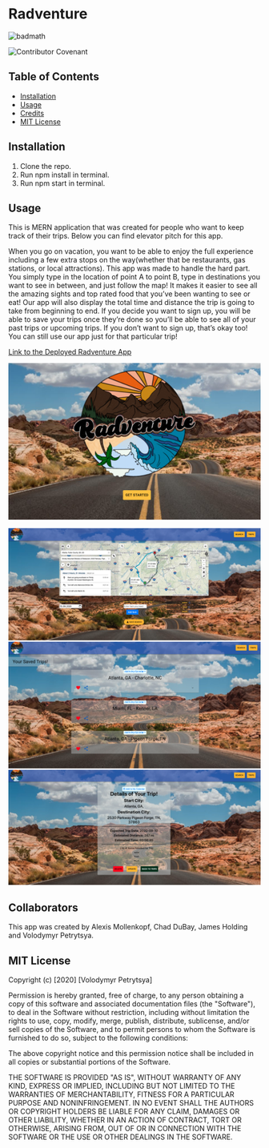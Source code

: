 # Radventure

![badmath](https://img.shields.io/badge/RADVENTURE-trip_planner_v1.0-green)

![Contributor Covenant](https://img.shields.io/badge/license-MIT-red)

## Table of Contents

* [Installation](#installation)
* [Usage](#usage)
* [Credits](#credits)
* [MIT License](#mit_license)

## Installation
1. Clone the repo.
2. Run npm install in terminal.
3. Run npm start in terminal.

## Usage

This is MERN application that was created for people who want to keep track of their trips. Below you can find elevator pitch for this app.

When you go on vacation, you want to be able to enjoy the full experience including a few extra stops on the way(whether that be restaurants, gas stations, or local attractions). This app was made to handle the hard part. You simply type in the location of point A to point B, type in destinations you want to see in between, and just follow the map! It makes it easier to see all the amazing sights and top rated food that you’ve been wanting to see or eat! Our app will also display the total time and distance the trip is going to take from beginning to end. If you decide you want to sign up, you will be able to save your trips once they’re done so you’ll be able to see all of your past trips or upcoming trips. If you don’t want to sign up, that’s okay too! You can still use our app just for that particular trip!


[Link to the Deployed Radventure App](https://radven.herokuapp.com/)



!["Homepage" page](client/src/images/homepage.png)

!["Search" page](client/src/images/search_.png)
!["Saved trips" page](client/src/images/trip.png)
!["View one trip" page](client/src/images/detail.png)



## Collaborators

This app was created by  Alexis Mollenkopf, Chad DuBay, James Holding and Volodymyr Petrytsya.

## MIT License 

Copyright (c) [2020] [Volodymyr Petrytsya]


Permission is hereby granted, free of charge, to any person obtaining a copy
of this software and associated documentation files (the "Software"), to deal
in the Software without restriction, including without limitation the rights
to use, copy, modify, merge, publish, distribute, sublicense, and/or sell
copies of the Software, and to permit persons to whom the Software is
furnished to do so, subject to the following conditions:

The above copyright notice and this permission notice shall be included in all
copies or substantial portions of the Software.

THE SOFTWARE IS PROVIDED "AS IS", WITHOUT WARRANTY OF ANY KIND, EXPRESS OR
IMPLIED, INCLUDING BUT NOT LIMITED TO THE WARRANTIES OF MERCHANTABILITY,
FITNESS FOR A PARTICULAR PURPOSE AND NONINFRINGEMENT. IN NO EVENT SHALL THE
AUTHORS OR COPYRIGHT HOLDERS BE LIABLE FOR ANY CLAIM, DAMAGES OR OTHER
LIABILITY, WHETHER IN AN ACTION OF CONTRACT, TORT OR OTHERWISE, ARISING FROM,
OUT OF OR IN CONNECTION WITH THE SOFTWARE OR THE USE OR OTHER DEALINGS IN THE
SOFTWARE.

